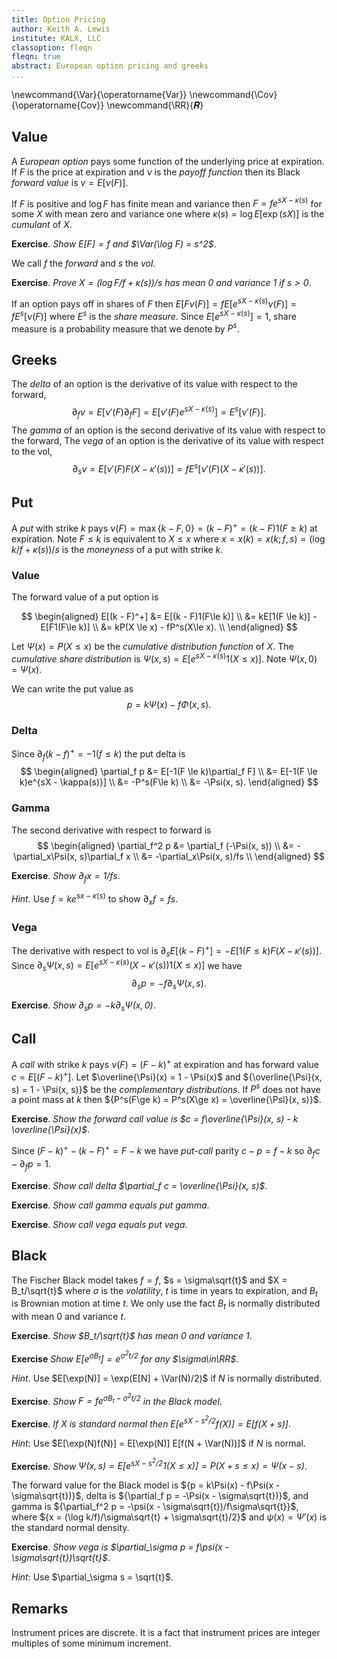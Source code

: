 ```yaml
---
title: Option Pricing
author: Keith A. Lewis
institute: KALX, LLC
classoption: fleqn
fleqn: true
abstract: European option pricing and greeks
...
```


\newcommand{\Var}{\operatorname{Var}}
\newcommand{\Cov}{\operatorname{Cov}}
\newcommand{\RR}{𝑹}

## Value

A _European option_ pays some function of the underlying price at expiration.
If $F$ is the price at expiration and $\nu$ is the _payoff function_
then its Black _forward value_ is ${v = E[\nu(F)]}$.

If $F$ is positive and $\log F$ has finite mean and variance then
$F = fe^{sX - \kappa(s)}$ for some $X$ with mean zero and variance one
where $\kappa(s) = \log E[\exp(sX)]$ is the _cumulant_ of $X$.

__Exercise__. _Show $E[F] = f$ and $\Var(\log F) = s^2$_.

We call $f$ the _forward_ and $s$ the _vol_.

__Exercise__. _Prove ${X = (\log F/f + \kappa(s))/s}$ has mean 0 and variance 1 if $s > 0$_.

If an option pays off in shares of $F$ then 
$E[F\nu(F)] = fE[ e^{sX - \kappa(s)}\nu(F)] = fE^s[\nu(F)]$
where $E^s$ is the _share measure_.
Since $E[e^{sX - \kappa(s)}] = 1$, share measure is a probability measure
that we denote by $P^s$.

## Greeks

The _delta_ of an option is the derivative of its value with respect to the forward,
$$
	\partial_f v = E[\nu'(F)\partial_f F] = E[\nu'(F)e^{sX - \kappa(s)}] = E^s[\nu'(F)].
$$
The _gamma_ of an option is the second derivative of its value with respect to the forward,
The _vega_ of an option is the derivative of its value with respect to the vol,
$$
	\partial_s v = E[\nu'(F) F (X - \kappa'(s))] = f E^s[\nu'(F) (X - \kappa'(s))].
$$

## Put

A _put_ with strike $k$ pays $\nu(F) = \max\{k - F, 0\} = (k - F)^+ = (k - F)1(F\ge k)$ at expiration.
Note $F\le k$ is equivalent to $X\le x$ where
${x = x(k) = x(k;f,s) = (\log k/f + \kappa(s))/s}$
is the _moneyness_ of a put with strike $k$.

### Value

The forward value of a put option is

$$
\begin{aligned}
E[(k - F)^+] &= E[(k - F)1(F\le k)] \\
	&= kE[1(F \le k)] - E[F1(F\le k)] \\
	&= kP(X \le x) - fP^s(X\le x). \\
\end{aligned}
$$

Let $\Psi(x) = P(X\le x)$ be the _cumulative distribution function_ of $X$.
The _cumulative share distribution_ is ${\Psi(x, s) = E[e^{sX - \kappa(s)} 1(X\le x)]}$.
Note ${\Psi(x, 0) = \Psi(x)}$.

We can write the put value as
$$
	p = k\Psi(x) - f\Phi(x, s).
$$

### Delta

Since $\partial_f (k - f)^+ = -1(f \le k)$ the put delta is
$$
\begin{aligned}
	\partial_f p &= E[-1(F \le k)\partial_f F] \\
	&= E[-1(F \le k)e^{sX - \kappa(s)}] \\
	&= -P^s(F\le k) \\
	&= -\Psi(x, s).
\end{aligned}
$$

### Gamma

The second derivative with respect to forward is
$$
\begin{aligned}
	\partial_f^2 p &= \partial_f (-\Psi(x, s)) \\
	&= -\partial_x\Psi(x, s)\partial_f x \\
	&= -\partial_x\Psi(x, s)/fs \\
\end{aligned}
$$


__Exercise__. _Show $\partial_f x = 1/fs$_.

_Hint_. Use $f = ke^{sx - \kappa(s)}$ to show $\partial_x f = fs$.

### Vega

The derivative with respect to vol is
$\partial_s E[(k - F)^+] = -E[1(F\le k)F(X - \kappa'(s))]$.
Since ${\partial_s \Psi(x, s) = E[e^{sX - \kappa(s)}(X - \kappa'(s))1(X\le x)]}$
we have
$$
	\partial_s p = -f\partial_s\Psi(x, s).
$$

__Exercise__. _Show $\partial_s p = -k\partial_s\Psi(x, 0)$_.

## Call

A _call_ with strike $k$ pays ${\nu(F) = (F - k)^+}$ at expiration
and has forward value ${c = E[(F - k)^+]}$.
Let $\overline{\Psi}(x) = 1 - \Psi(x)$ and
${\overline{\Psi}(x, s) = 1 - \Psi(x, s)}$ be the _complementary distributions_.
If $P^s$ does not have a point mass at $k$ then
${P^s(F\ge k) = P^s(X\ge x) = \overline{\Psi}(x, s)}$.

__Exercise__. _Show the forward call value is $c = f\overline{\Psi}(x, s) - k \overline{\Psi}(x)$_.

Since ${(F - k)^+ - (k - F)^+ = F - k}$ we have _put-call_ parity ${c - p = f - k}$
so $\partial_f c - \partial_f p = 1$.

__Exercise__. _Show call delta $\partial_f c = \overline{\Psi}(x, s)$_.

__Exercise__. _Show call gamma equals put gamma_.

__Exercise__. _Show call vega equals put vega_.

## Black

The Fischer Black model takes $f = f$, $s = \sigma\sqrt{t}$ and $X = B_t/\sqrt{t}$ where
$\sigma$ is the _volatility_, $t$ is time in years to expiration, and
$B_t$ is Brownian motion at time $t$. We only use the fact $B_t$ is normally distributed
with mean 0 and variance $t$.

__Exercise__. _Show $B_t/\sqrt{t}$ has mean 0 and variance 1_.

__Exercise__ _Show $E[e^{\sigma B_t}] = e^{\sigma^2t/2}$ for any $\sigma\in\RR$_.

_Hint_. Use $E[\exp(N)] = \exp(E[N] + \Var(N)/2)$ if $N$ is normally distributed.

__Exercise__. _Show $F = fe^{\sigma B_t - \sigma^2t/2}$ in the Black model_.

__Exercise__. _If $X$ is standard normal then $E[e^{sX - s^2/2}f(X)] = E[f(X + s)]$_.

_Hint_: Use $E[\exp(N)f(N)] = E[\exp(N)] E[f(N + \Var(N))]$ if $N$ is normal.

__Exercise__. _Show $\Psi(x, s) = E[e^{sX - s^2/2}1(X\le x)] = P(X + s\le x) = \Psi(x - s)$_.

The forward value for the Black model is
${p = k\Psi(x) - f\Psi(x - \sigma\sqrt{t})}$,
delta is ${\partial_f p = -\Psi(x - \sigma\sqrt{t})}$,
and gamma is ${\partial_f^2 p = -\psi(x - \sigma\sqrt{t})/f\sigma\sqrt{t}}$,
where ${x = (\log k/f)/\sigma\sqrt{t} + \sigma\sqrt{t}/2}$
and $\psi(x) = \Psi'(x)$ is the standard normal density.

__Exercise__. _Show vega is $\partial_\sigma p = f\psi(x - \sigma\sqrt{t})\sqrt{t}$_.

_Hint_: Use $\partial_\sigma s = \sqrt{t}$.

## Remarks

Instrument prices are discrete.
It is a fact that instrument prices are integer multiples of some minimum increment.
